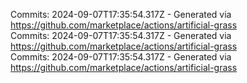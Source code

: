 Commits: 2024-09-07T17:35:54.317Z - Generated via https://github.com/marketplace/actions/artificial-grass
<br>
Commits: 2024-09-07T17:35:54.317Z - Generated via https://github.com/marketplace/actions/artificial-grass
<br>
Commits: 2024-09-07T17:35:54.317Z - Generated via https://github.com/marketplace/actions/artificial-grass
<br>
